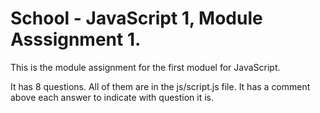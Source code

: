 # School - JavaScript 1, Module Asssignment 1.
This is the module assignment for the first moduel for JavaScript. 

It has 8 questions. All of them are in the js/script.js file. It has a comment above each answer to indicate with question it is. 
